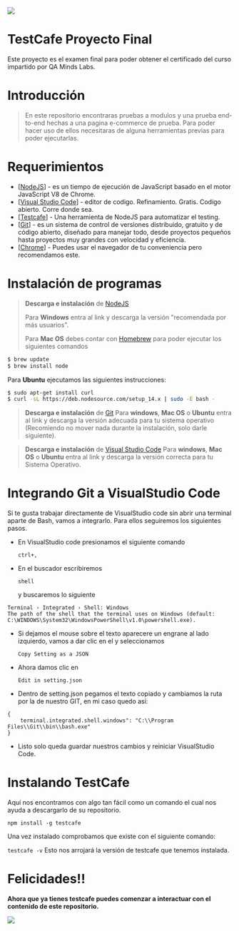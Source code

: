 ![](https://media.giphy.com/media/OkJat1YNdoD3W/giphy.gif)
# TestCafe Proyecto Final
Este proyecto es el examen final para poder obtener el certificado del curso impartido por QA Minds Labs.

# Introducción
> En este repositorio encontraras pruebas a modulos y una prueba end-to-end hechas a una pagina e-commerce de prueba. Para poder hacer uso de ellos necesitaras de alguna herramientas previas para poder ejecutarlas.

# Requerimientos
* [<a href="https://nodejs.org/en/download/" rel="nofollow">NodeJS</a>] - es un tiempo de ejecución de JavaScript basado en el motor JavaScript V8 de Chrome.
* [<a href="https://code.visualstudio.com/download" rel="nofollow">Visual Studio Code</a>] - editor de codigo. Refinamiento. Gratis. Codigo abierto. Corre donde sea.
* [<a href="https://devexpress.github.io/testcafe/" rel="nofollow">Testcafe</a>] - Una herramienta de NodeJS para automatizar el testing.
* [<a href="https://git-scm.com/downloads" rel="nofollow">Git</a>] - es un sistema de control de versiones distribuido, gratuito y de código abierto, diseñado para manejar todo, desde proyectos pequeños hasta proyectos muy grandes con velocidad y eficiencia.
* [<a href="https://www.google.com/chrome/" rel="nofollow">Chrome</a>] - Puedes usar el navegador de tu conveniencia pero recomendamos este.

# Instalación de programas

> **Descarga e instalación** de <a href="https://nodejs.org/en/download/" rel="nofollow">NodeJS</a> <p>
Para **Windows** entra al link y descarga la versión "recomendada por más usuarios".<p>
Para **Mac OS** debes contar con <a href="https://osxdaily.com/2018/03/07/how-install-homebrew-mac-os/">Homebrew</a> para poder ejecutar los siguientes comandos
```sh
$ brew update
$ brew install node
```
Para **Ubuntu** ejecutamos las siguientes instrucciones:
````sh
$ sudo apt-get install curl
$ curl -sL https://deb.nodesource.com/setup_14.x | sudo -E bash -
````
>**Descarga e instalación** de <a href="https://git-scm.com/downloads" rel="nofollow" _istranslated="1">Git</a> 
Para **windows**, **Mac OS** o **Ubuntu** entra al link y descarga la versión adecuada para tu sistema operativo (Recomiendo no mover nada durante la instalación, solo darle siguiente).

> **Descarga e instalación** de <a href="https://code.visualstudio.com/download" rel="nofollow">Visual Studio Code</a> 
Para **windows**, **Mac OS** o **Ubuntu** entra al link y descarga la versión correcta para tu Sistema Operativo.
    
# Integrando Git a VisualStudio Code
Si te gusta trabajar directamente de VisualStudio code sin abrir una terminal aparte de Bash, vamos a integrarlo.
Para ellos seguiremos los siguientes pasos.
- En VisualStudio code presionamos el siguiente comando<p> `ctrl+,`<p>
- En el buscador escribiremos <p>`shell`<p> y buscaremos lo siguiente
````
Terminal › Integrated › Shell: Windows
The path of the shell that the terminal uses on Windows (default: C:\WINDOWS\System32\WindowsPowerShell\v1.0\powershell.exe).
````
- Si dejamos el mouse sobre el texto aparecere un engrane al lado izquierdo, vamos a dar clic en el y seleccionamos<p> `Copy Setting as a JSON`<p>
- Ahora damos clic en <p>`Edit in setting.json`<p>
- Dentro de setting.json pegamos el texto copiado y cambiamos la ruta por la de nuestro GIT, en mi caso quedo así:
````
{
    terminal.integrated.shell.windows": "C:\\Program Files\\Git\\bin\\bash.exe"
}
````
- Listo solo queda guardar nuestros cambios y reiniciar VisualStudio Code.


# Instalando TestCafe
Aquí nos encontramos con algo tan fácil como un comando el cual nos ayuda a descargarlo de su repositorio.<p>
`npm install -g testcafe`<p>
Una vez instalado comprobamos que existe con el siguiente comando:<p>
`testcafe -v`
 Esto nos arrojará la versión de testcafe que tenemos instalada.
  
# Felicidades!!

**Ahora que ya tienes testcafe puedes comenzar a interactuar con el contenido de este repositorio.**<p>
![](https://media.giphy.com/media/xT1XGzXhVgWRLN1Cco/giphy.gif)
